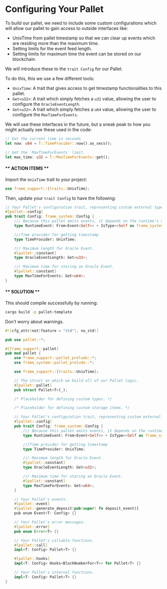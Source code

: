 # Configuring Your Pallet

To build our pallet, we need to include some custom configurations which will allow our pallet to gain access to outside interfaces like:

* UnixTime from pallet timestamp so that we can clear up events which are residing more than the maximum time. 
* Setting limits for the event feed length.
* Setting limits for maximum time the event can be stored on our blockchain.

We will introduce these to the `trait Config` for our Pallet.

To do this, this we use a few different tools:

* `UnixTime`: A trait that gives access to get timestamp functionalities to this pallet.
* `Get<u32>`: A trait which simply fetches a `u32` value, allowing the user to configure the `OracleEventLength`.
* `Get<u32>`: A trait which simply fetches a `u64` value, allowing the user to configure the `MaxTimeForEvents`.

We will use these interfaces in the future, but a sneak peak to how you might actually see these used in the code:

```rust
// Get the current time in seconds
let now: u64 = T::TimeProvider::now().as_secs();

// Get the `MaxTimeForEvents` limit.
let max_time: u32 = T::MaxTimeForEvents::get();

```

<!-- slide:break -->

<!-- tabs:start -->

#### ** ACTION ITEMS **

Import the `UnixTime` trait to your project:

```rust
use frame_support::{traits::UnixTime};
```

Then, update your `trait Config` to have the following:

```rust
// Your Pallet's configuration trait, representing custom external types and interfaces.
#[pallet::config]
pub trait Config: frame_system::Config {
	/// Because this pallet emits events, it depends on the runtime's definition of an event.
	type RuntimeEvent: From<Event<Self>> + IsType<<Self as frame_system::Config>::RuntimeEvent>;

	///Time provider for getting timestamp
	type TimeProvider: UnixTime;

	/// Maximum length for Oracle Event.
	#[pallet::constant]
	type OracleEventLength: Get<u32>;

	/// Maximum time for storing an Oracle Event.
	#[pallet::constant]
	type MaxTimeForEvents: Get<u64>;
}
```

#### ** SOLUTION **

This should compile successfully by running:

```bash
cargo build -p pallet-template
```

Don't worry about warnings.

```rust
#![cfg_attr(not(feature = "std"), no_std)]

pub use pallet::*;

#[frame_support::pallet]
pub mod pallet {
	use frame_support::pallet_prelude::*;
	use frame_system::pallet_prelude::*;

	use frame_support::{traits::UnixTime};

	// The struct on which we build all of our Pallet logic.
	#[pallet::pallet]
	pub struct Pallet<T>(_);

	/* Placeholder for defining custom types. */

	/* Placeholder for defining custom storage items. */

	// Your Pallet's configuration trait, representing custom external types and interfaces.
	#[pallet::config]
	pub trait Config: frame_system::Config {
		/// Because this pallet emits events, it depends on the runtime's definition of an event.
		type RuntimeEvent: From<Event<Self>> + IsType<<Self as frame_system::Config>::RuntimeEvent>;

		///Time provider for getting timestamp
		type TimeProvider: UnixTime;

		/// Maximum length for Oracle Event.
		#[pallet::constant]
		type OracleEventLength: Get<u32>;

		/// Maximum time for storing an Oracle Event.
		#[pallet::constant]
		type MaxTimeForEvents: Get<u64>;
	}

	// Your Pallet's events.
	#[pallet::event]
	#[pallet::generate_deposit(pub(super) fn deposit_event)]
	pub enum Event<T: Config> {}

	// Your Pallet's error messages.
	#[pallet::error]
	pub enum Error<T> {}

	// Your Pallet's callable functions.
	#[pallet::call]
	impl<T: Config> Pallet<T> {}

	#[pallet::hooks]
	impl<T: Config> Hooks<BlockNumberFor<T>> for Pallet<T> {}

	// Your Pallet's internal functions.
	impl<T: Config> Pallet<T> {}
}
```

<!-- tabs:end -->
